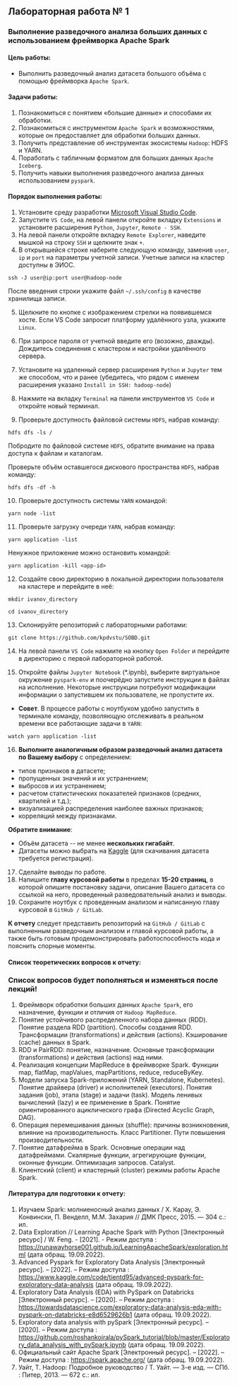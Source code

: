 ## Лабораторная работа № 1
### Выполнение разведочного анализа больших данных с использованием фреймворка Apache Spark
#### Цель работы:
* Выполнить разведочный анализ датасета большого объёма с помощью фреймворка `Apache Spark`.

#### Задачи работы:
1. Познакомиться с понятием «большие данные» и способами их обработки.
2. Познакомиться с инструментом `Apache Spark` и возможностями, которые он предоставляет для обработки больших данных.
3. Получить представление об инструментах экосистемы `Hadoop`: HDFS и YARN.
4. Поработать с табличным форматом для больших данных `Apache Iceberg`.
4. Получить навыки выполнения разведочного анализа данных использованием `pyspark`.

#### Порядок выполнения работы:
1. Установите среду разработки [Microsoft Visual Studio Code](https://code.visualstudio.com/).
2. Запустите `VS Code`, на левой панели откройте вкладку `Extensions` и установите расширения `Python`, `Jupyter`, `Remote - SSH`.
3. На левой панели откройте вкладку `Remote Explorer`, наведите мышкой на строку `SSH` и щелкните знак `+`.
4. В открывшейся строке наберите следующую команду, заменив `user`, `ip` и `port` на параметры учетной записи. Учетные записи на кластер доступны в ЭИОС.

`ssh -J user@ip:port user@hadoop-node`

После введения строки укажите файл `~/.ssh/config` в качестве хранилища записи.

5. Щелкните по кнопке с изображением стрелки на появившемся хосте. Если VS Code запросит платформу удалённого узла, укажите `Linux`.
   
6. При запросе пароля от учетной введите его (возожно, дважды). Дождитесь соединения с кластером и настройки удалённого сервера.
   
7. Установите на удаленный сервер расширения `Python` и `Jupyter` тем же способом, что и ранее (убедитесь, что рядом с именем расширения указано `Install in SSH: hadoop-node`)
   
8. Нажмите на вкладку `Terminal` на панели инструментов `VS Code` и откройте новый терминал.
   
9. Проверьте доступность файловой системы `HDFS`, набрав команду:

`hdfs dfs -ls /`

Побродите по файловой системе `HDFS`, обратите внимание на права доступа к файлам и каталогам.

Проверьте объём оставшегося дискового пространства `HDFS`, набрав команду:

`hdfs dfs -df -h`

10. Проверьте доступность системы `YARN` командой:

`yarn node -list`

11. Проверьте загрузку очереди `YARN`, набрав команду:

`yarn application -list`

Ненужное приложение можно остановить командой:

`yarn application -kill <app-id>`

12. Создайте свою директорию в локальной директории пользователя на кластере и перейдите в неё:

`mkdir ivanov_directory`

`cd ivanov_directory`

13. Склонируйте репозиторий с лабораторными работами:

`git clone https://github.com/kpdvstu/SOBD.git`

14. На левой панели `VS Code` нажмите на кнопку `Open Folder` и перейдите в директорию с первой лабораторной работой.
    
15. Откройте файлы `Jupyter Notebook` (*.ipynb), выберите виртуальное окружение `pyspark-env` и поочерёдно запустите инструкции в файлах на исполнение. Некоторые инструкции потребуют модификации информации о запустившем их пользователе, не пропустите их.
    
* **Совет**. В процессе работы с ноутбуком удобно запустить в терминале команду, позволяющую отслеживать в реальном времени все работающие задачи в `YARN`:

`watch yarn application -list`

16. **Выполните аналогичным образом разведочный анализ датасета по Вашему выбору** с определением:
* типов признаков в датасете;
* пропущенных значений и их устранением;
* выбросов и их устранением;
* расчетом статистических показателей признаков (средних, квартилей и т.д.);
* визуализацией распределения наиболее важных признаков;
* корреляций между признаками.

**Обратите внимание**:
* Объём датасета -- не менее **нескольких гигабайт**.
* Датасеты можно выбрать на [Kaggle](https://www.kaggle.com/datasets) (для скачивания датасета требуется регистрация).

17. Сделайте выводы по работе.
18. Напишите **главу курсовой работы** в пределах **15-20 страниц**, в которой опишите постановку задачи, описание Вашего датасета со ссылкой на него, проведенный разведовательный анализ и выводы.
19. Сохраните ноутбук с проведенным анализом и написанную главу курсовой в `GitHub / GitLab`.

**К отчету** следует представить репозиторий на `GitHub / GitLab` с выполненным разведочным анализом и главой курсовой работы, а также быть готовым продемонстрировать работоспособность кода и пояснить спорные моменты.

#### Список теоретических вопросов к отчету:

### Список вопросов будет пополняться и изменяться после лекций!

1. Фреймворк обработки больших данных `Apache Spark`, его назначение, функции и отличия от `Hadoop MapReduce`.
2. Понятие устойчивого распределенного набора данных (RDD). Понятие раздела RDD (partition). Способы создания RDD. Трансформации (transformations) и действия (actions). Кэширование (cache) данных в Spark.
3. RDD и PairRDD: понятие, назначение. Основные трансформации (transformations) и действия (actions) над ними.
4. Реализация концепции MapReduce в фреймворке Spark. Функции map, flatMap, mapValues, mapPartitions, reduce, reduceByKey.
5. Модели запуска Spark-приложений (YARN, Standalone, Kubernetes). Понятие драйвера (driver) и исполнителей (executors). Понятия задания (job), этапа (stage) и задачи (task). Модель ленивых вычислений (lazy) и ее применение в Spark. Понятие ориентированного ациклического графа (Directed Acyclic Graph, DAG).
6. Операция перемешивания данных (shuffle): причины возникновения, влияние на производительность. Класс Partitioner. Пути повышения производительности.
7. Понятие датафрейма в Spark. Основные операции над датафреймами. Скалярные функции, агрегирующие функции, оконные функции. Оптимизация запросов. Catalyst.
8. Клиентский (client) и кластерный (cluster) режимы работы Apache Spark.

#### Литература для подготовки к отчету:
1. Изучаем Spark: молниеносный анализ данных / Х. Карау, Э. Конвински, П. Венделл, М.М. Захария // ДМК Пресс, 2015. — 304 с.: ил.
2. Data Exploration // Learning Apache Spark with Python [Электронный  ресурс] / W. Feng. - [2021]. - Режим доступа : https://runawayhorse001.github.io/LearningApacheSpark/exploration.html (дата обращ. 19.09.2022).
3. Advanced Pyspark for Exploratory Data Analysis [Электронный  ресурс]. – [2022]. – Режим доступа : https://www.kaggle.com/code/tientd95/advanced-pyspark-for-exploratory-data-analysis (дата обращ. 19.09.2022).
4. Exploratory Data Analysis (EDA) with PySpark on Databricks [Электронный  ресурс]. – [2020]. – Режим доступа : https://towardsdatascience.com/exploratory-data-analysis-eda-with-pyspark-on-databricks-e8d6529626b1 (дата обращ. 19.09.2022).
5. Exploratory data analysis with pySpark [Электронный  ресурс]. – [2020]. – Режим доступа : https://github.com/roshankoirala/pySpark_tutorial/blob/master/Exploratory_data_analysis_with_pySpark.ipynb (дата обращ. 19.09.2022).
6. Официальный сайт Apache Spark [Электронный  ресурс]. – [2022]. – Режим доступа : https://spark.apache.org/ (дата обращ. 19.09.2022).
7. Уайт, Т. Hadoop: Подробное руководство / Т. Уайт. — 3-е изд. — СПб. : Питер, 2013. — 672 с.: ил.
